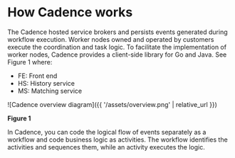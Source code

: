 <!---
redirect_from: "docs/how_cadence_works"
--->

# How Cadence works

The Cadence hosted service brokers and persists events generated during workflow execution. Worker
nodes owned and operated by customers execute the coordination and task logic. To facilitate the
implementation of worker nodes, Cadence provides a client-side library for Go and Java. See Figure 1
where:

* FE: Front end
* HS: History service
* MS: Matching service

![Cadence overview diagram]({{ '/assets/overview.png' | relative_url }})

   **Figure 1**

In Cadence, you can code the logical flow of events separately as a workflow and code business logic
as activities. The workflow identifies the activities and sequences them, while an activity executes
the logic.
